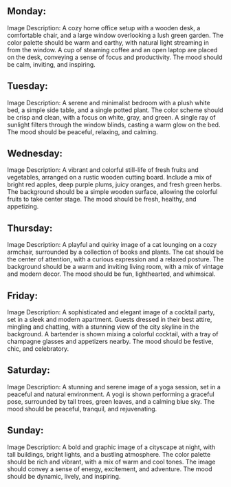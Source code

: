 Monday:
--------

Image Description: A cozy home office setup with a wooden desk, a comfortable chair, and a large window overlooking a lush green garden. The color palette should be warm and earthy, with natural light streaming in from the window. A cup of steaming coffee and an open laptop are placed on the desk, conveying a sense of focus and productivity. The mood should be calm, inviting, and inspiring.

Tuesday:
--------

Image Description: A serene and minimalist bedroom with a plush white bed, a simple side table, and a single potted plant. The color scheme should be crisp and clean, with a focus on white, gray, and green. A single ray of sunlight filters through the window blinds, casting a warm glow on the bed. The mood should be peaceful, relaxing, and calming.

Wednesday:
----------

Image Description: A vibrant and colorful still-life of fresh fruits and vegetables, arranged on a rustic wooden cutting board. Include a mix of bright red apples, deep purple plums, juicy oranges, and fresh green herbs. The background should be a simple wooden surface, allowing the colorful fruits to take center stage. The mood should be fresh, healthy, and appetizing.

Thursday:
---------

Image Description: A playful and quirky image of a cat lounging on a cozy armchair, surrounded by a collection of books and plants. The cat should be the center of attention, with a curious expression and a relaxed posture. The background should be a warm and inviting living room, with a mix of vintage and modern decor. The mood should be fun, lighthearted, and whimsical.

Friday:
-------

Image Description: A sophisticated and elegant image of a cocktail party, set in a sleek and modern apartment. Guests dressed in their best attire, mingling and chatting, with a stunning view of the city skyline in the background. A bartender is shown mixing a colorful cocktail, with a tray of champagne glasses and appetizers nearby. The mood should be festive, chic, and celebratory.

Saturday:
--------

Image Description: A stunning and serene image of a yoga session, set in a peaceful and natural environment. A yogi is shown performing a graceful pose, surrounded by tall trees, green leaves, and a calming blue sky. The mood should be peaceful, tranquil, and rejuvenating.

Sunday:
------

Image Description: A bold and graphic image of a cityscape at night, with tall buildings, bright lights, and a bustling atmosphere. The color palette should be rich and vibrant, with a mix of warm and cool tones. The image should convey a sense of energy, excitement, and adventure. The mood should be dynamic, lively, and inspiring.